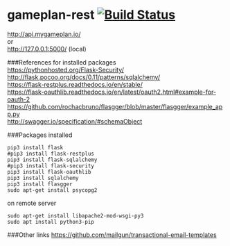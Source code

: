 # gameplan-rest   [![Build Status](https://travis-ci.com/HaithamMaya/gameplan-rest.svg?token=tzVy2xkvpXAr6ksz4g41&branch=master)](https://travis-ci.com/HaithamMaya/gameplan-rest)    
http://api.mygameplan.io/   
or  
http://127.0.0.1:5000/  (local)  


###References for installed packages  
https://pythonhosted.org/Flask-Security/  
http://flask.pocoo.org/docs/0.11/patterns/sqlalchemy/  
https://flask-restplus.readthedocs.io/en/stable/   
https://flask-oauthlib.readthedocs.io/en/latest/oauth2.html#example-for-oauth-2   
https://github.com/rochacbruno/flasgger/blob/master/flasgger/example_app.py   
http://swagger.io/specification/#schemaObject   


###Packages installed
```
pip3 install flask
#pip3 install flask-restplus
pip3 install flask-sqlalchemy
#pip3 install flask-security
pip3 install flask-oauthlib
pip3 install sqlalchemy
pip3 install flasgger
sudo apt-get install psycopg2
```
on remote server
``` 
sudo apt-get install libapache2-mod-wsgi-py3
sudo apt install python3-pip
```   

<script src="https://gist.github.com/cashc/0da9891cbeca02c116c833d3c12718b6.js"></script>
<script src="https://gist.github.com/cashc/e34115cda2a590275162403e1ba69b2b.js"></script>

###Other links
https://github.com/mailgun/transactional-email-templates


